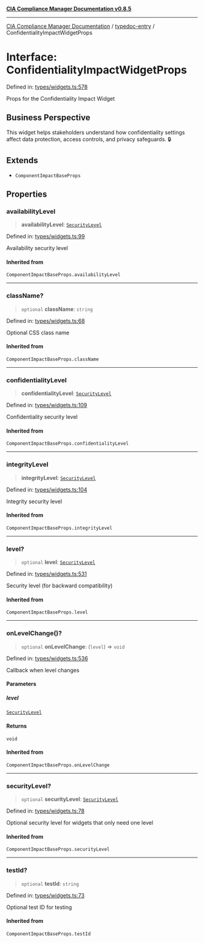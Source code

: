 [**CIA Compliance Manager Documentation v0.8.5**](../../README.md)

***

[CIA Compliance Manager Documentation](../../modules.md) / [typedoc-entry](../README.md) / ConfidentialityImpactWidgetProps

# Interface: ConfidentialityImpactWidgetProps

Defined in: [types/widgets.ts:578](https://github.com/Hack23/cia-compliance-manager/blob/4f2006283e1cd56feb8daea1f810b2bc8c1b1d1b/src/types/widgets.ts#L578)

Props for the Confidentiality Impact Widget

## Business Perspective

This widget helps stakeholders understand how confidentiality settings
affect data protection, access controls, and privacy safeguards. 🔒

## Extends

- `ComponentImpactBaseProps`

## Properties

### availabilityLevel

> **availabilityLevel**: [`SecurityLevel`](../../index/type-aliases/SecurityLevel.md)

Defined in: [types/widgets.ts:99](https://github.com/Hack23/cia-compliance-manager/blob/4f2006283e1cd56feb8daea1f810b2bc8c1b1d1b/src/types/widgets.ts#L99)

Availability security level

#### Inherited from

`ComponentImpactBaseProps.availabilityLevel`

***

### className?

> `optional` **className**: `string`

Defined in: [types/widgets.ts:68](https://github.com/Hack23/cia-compliance-manager/blob/4f2006283e1cd56feb8daea1f810b2bc8c1b1d1b/src/types/widgets.ts#L68)

Optional CSS class name

#### Inherited from

`ComponentImpactBaseProps.className`

***

### confidentialityLevel

> **confidentialityLevel**: [`SecurityLevel`](../../index/type-aliases/SecurityLevel.md)

Defined in: [types/widgets.ts:109](https://github.com/Hack23/cia-compliance-manager/blob/4f2006283e1cd56feb8daea1f810b2bc8c1b1d1b/src/types/widgets.ts#L109)

Confidentiality security level

#### Inherited from

`ComponentImpactBaseProps.confidentialityLevel`

***

### integrityLevel

> **integrityLevel**: [`SecurityLevel`](../../index/type-aliases/SecurityLevel.md)

Defined in: [types/widgets.ts:104](https://github.com/Hack23/cia-compliance-manager/blob/4f2006283e1cd56feb8daea1f810b2bc8c1b1d1b/src/types/widgets.ts#L104)

Integrity security level

#### Inherited from

`ComponentImpactBaseProps.integrityLevel`

***

### level?

> `optional` **level**: [`SecurityLevel`](../../index/type-aliases/SecurityLevel.md)

Defined in: [types/widgets.ts:531](https://github.com/Hack23/cia-compliance-manager/blob/4f2006283e1cd56feb8daea1f810b2bc8c1b1d1b/src/types/widgets.ts#L531)

Security level (for backward compatibility)

#### Inherited from

`ComponentImpactBaseProps.level`

***

### onLevelChange()?

> `optional` **onLevelChange**: (`level`) => `void`

Defined in: [types/widgets.ts:536](https://github.com/Hack23/cia-compliance-manager/blob/4f2006283e1cd56feb8daea1f810b2bc8c1b1d1b/src/types/widgets.ts#L536)

Callback when level changes

#### Parameters

##### level

[`SecurityLevel`](../../index/type-aliases/SecurityLevel.md)

#### Returns

`void`

#### Inherited from

`ComponentImpactBaseProps.onLevelChange`

***

### securityLevel?

> `optional` **securityLevel**: [`SecurityLevel`](../../index/type-aliases/SecurityLevel.md)

Defined in: [types/widgets.ts:78](https://github.com/Hack23/cia-compliance-manager/blob/4f2006283e1cd56feb8daea1f810b2bc8c1b1d1b/src/types/widgets.ts#L78)

Optional security level for widgets that only need one level

#### Inherited from

`ComponentImpactBaseProps.securityLevel`

***

### testId?

> `optional` **testId**: `string`

Defined in: [types/widgets.ts:73](https://github.com/Hack23/cia-compliance-manager/blob/4f2006283e1cd56feb8daea1f810b2bc8c1b1d1b/src/types/widgets.ts#L73)

Optional test ID for testing

#### Inherited from

`ComponentImpactBaseProps.testId`
